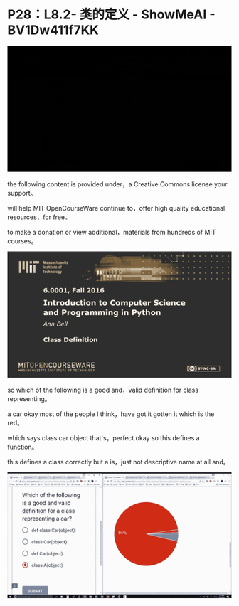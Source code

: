# P28：L8.2- 类的定义 - ShowMeAI - BV1Dw411f7KK

![](img/83521ceb2307b432de7095c4586780da_0.png)

the following content is provided under，a Creative Commons license your support。

will help MIT OpenCourseWare continue to，offer high quality educational resources，for free。

to make a donation or view additional，materials from hundreds of MIT courses。



![](img/83521ceb2307b432de7095c4586780da_2.png)

so which of the following is a good and，valid definition for class representing。

a car okay most of the people I think，have got it gotten it which is the red。

which says class car object that's，perfect okay so this defines a function。

this defines a class correctly but a is，just not descriptive name at all and。



![](img/83521ceb2307b432de7095c4586780da_4.png)